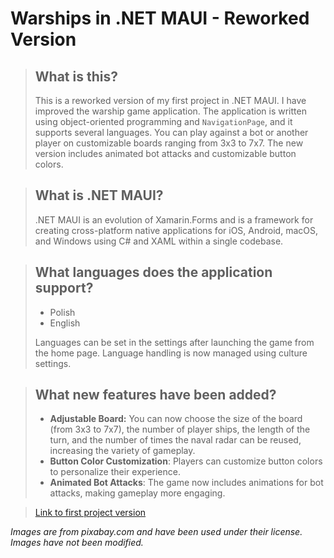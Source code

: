 # Warships in .NET MAUI - Reworked Version

> ## What is this?
> 
> This is a reworked version of my first project in .NET MAUI. I have improved the warship game application. The application is written using object-oriented programming and `NavigationPage`, and it supports several languages. You can play against a bot or another player on customizable boards ranging from 3x3 to 7x7. The new version includes animated bot attacks and customizable button colors.

> ## What is .NET MAUI?
> 
> .NET MAUI is an evolution of Xamarin.Forms and is a framework for creating cross-platform native applications for iOS, Android, macOS, and Windows using C# and XAML within a single codebase.

> ## What languages does the application support?
> 
> - Polish
> - English
> 
> Languages can be set in the settings after launching the game from the home page. Language handling is now managed using culture settings.

> ## What new features have been added?
> 
> - **Adjustable Board:** You can now choose the size of the board (from 3x3 to 7x7), the number of player ships, the length of the turn, and the number of times the naval radar can be reused, increasing the variety of gameplay.
> - **Button Color Customization**: Players can customize button colors to personalize their experience.
> - **Animated Bot Attacks**: The game now includes animations for bot attacks, making gameplay more engaging.

> [Link to first project version](https://github.com/depirtS/Warships_in_Maui)

*Images are from pixabay.com and have been used under their license. Images have not been modified.*
